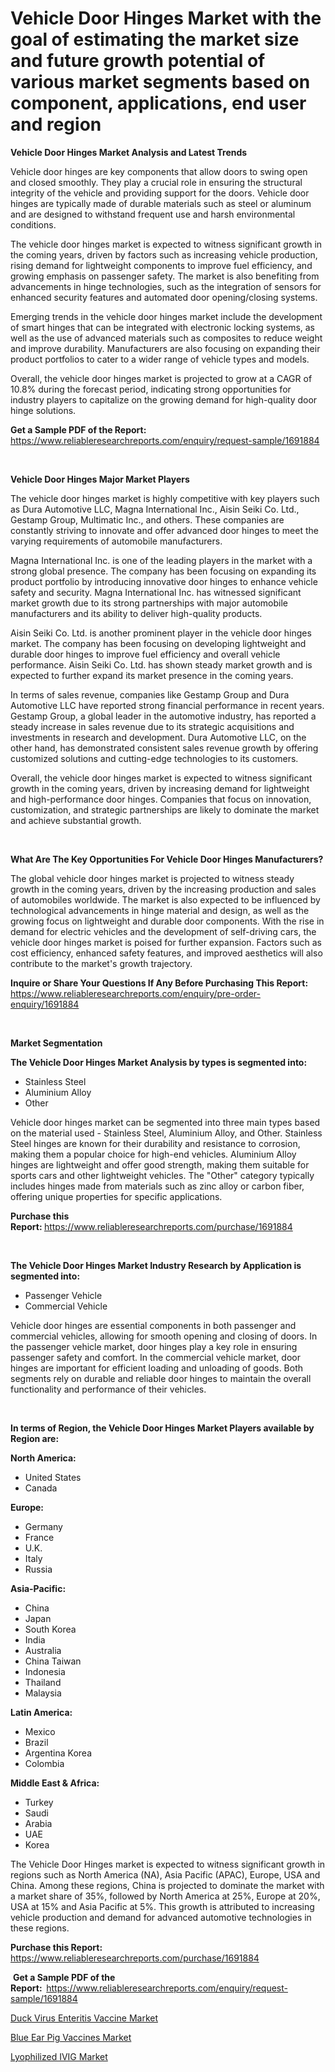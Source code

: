 <p><h1>Vehicle Door Hinges Market with the goal of estimating the market size and future growth potential of various market segments based on component, applications, end user and region</h1></p><p><strong>Vehicle Door Hinges Market Analysis and Latest Trends</strong></p>
<p><p>Vehicle door hinges are key components that allow doors to swing open and closed smoothly. They play a crucial role in ensuring the structural integrity of the vehicle and providing support for the doors. Vehicle door hinges are typically made of durable materials such as steel or aluminum and are designed to withstand frequent use and harsh environmental conditions.</p><p>The vehicle door hinges market is expected to witness significant growth in the coming years, driven by factors such as increasing vehicle production, rising demand for lightweight components to improve fuel efficiency, and growing emphasis on passenger safety. The market is also benefiting from advancements in hinge technologies, such as the integration of sensors for enhanced security features and automated door opening/closing systems.</p><p>Emerging trends in the vehicle door hinges market include the development of smart hinges that can be integrated with electronic locking systems, as well as the use of advanced materials such as composites to reduce weight and improve durability. Manufacturers are also focusing on expanding their product portfolios to cater to a wider range of vehicle types and models.</p><p>Overall, the vehicle door hinges market is projected to grow at a CAGR of 10.8% during the forecast period, indicating strong opportunities for industry players to capitalize on the growing demand for high-quality door hinge solutions.</p></p>
<p><strong>Get a Sample PDF of the Report:&nbsp;</strong> <a href="https://www.reliableresearchreports.com/enquiry/request-sample/1691884">https://www.reliableresearchreports.com/enquiry/request-sample/1691884</a></p>
<p>&nbsp;</p>
<p><strong>Vehicle Door Hinges Major Market Players</strong></p>
<p><p>The vehicle door hinges market is highly competitive with key players such as Dura Automotive LLC, Magna International Inc., Aisin Seiki Co. Ltd., Gestamp Group, Multimatic Inc., and others. These companies are constantly striving to innovate and offer advanced door hinges to meet the varying requirements of automobile manufacturers.</p><p>Magna International Inc. is one of the leading players in the market with a strong global presence. The company has been focusing on expanding its product portfolio by introducing innovative door hinges to enhance vehicle safety and security. Magna International Inc. has witnessed significant market growth due to its strong partnerships with major automobile manufacturers and its ability to deliver high-quality products.</p><p>Aisin Seiki Co. Ltd. is another prominent player in the vehicle door hinges market. The company has been focusing on developing lightweight and durable door hinges to improve fuel efficiency and overall vehicle performance. Aisin Seiki Co. Ltd. has shown steady market growth and is expected to further expand its market presence in the coming years.</p><p>In terms of sales revenue, companies like Gestamp Group and Dura Automotive LLC have reported strong financial performance in recent years. Gestamp Group, a global leader in the automotive industry, has reported a steady increase in sales revenue due to its strategic acquisitions and investments in research and development. Dura Automotive LLC, on the other hand, has demonstrated consistent sales revenue growth by offering customized solutions and cutting-edge technologies to its customers.</p><p>Overall, the vehicle door hinges market is expected to witness significant growth in the coming years, driven by increasing demand for lightweight and high-performance door hinges. Companies that focus on innovation, customization, and strategic partnerships are likely to dominate the market and achieve substantial growth.</p></p>
<p>&nbsp;</p>
<p><strong>What Are The Key Opportunities For Vehicle Door Hinges Manufacturers?</strong></p>
<p><p>The global vehicle door hinges market is projected to witness steady growth in the coming years, driven by the increasing production and sales of automobiles worldwide. The market is also expected to be influenced by technological advancements in hinge material and design, as well as the growing focus on lightweight and durable door components. With the rise in demand for electric vehicles and the development of self-driving cars, the vehicle door hinges market is poised for further expansion. Factors such as cost efficiency, enhanced safety features, and improved aesthetics will also contribute to the market's growth trajectory.</p></p>
<p><strong>Inquire or Share Your Questions If Any Before Purchasing This Report:</strong> <a href="https://www.reliableresearchreports.com/enquiry/pre-order-enquiry/1691884">https://www.reliableresearchreports.com/enquiry/pre-order-enquiry/1691884</a></p>
<p>&nbsp;</p>
<p><strong>Market Segmentation</strong></p>
<p><strong>The Vehicle Door Hinges Market Analysis by types is segmented into:</strong></p>
<p><ul><li>Stainless Steel</li><li>Aluminium Alloy</li><li>Other</li></ul></p>
<p><p>Vehicle door hinges market can be segmented into three main types based on the material used - Stainless Steel, Aluminium Alloy, and Other. Stainless Steel hinges are known for their durability and resistance to corrosion, making them a popular choice for high-end vehicles. Aluminium Alloy hinges are lightweight and offer good strength, making them suitable for sports cars and other lightweight vehicles. The "Other" category typically includes hinges made from materials such as zinc alloy or carbon fiber, offering unique properties for specific applications.</p></p>
<p><strong>Purchase this Report:&nbsp;</strong><a href="https://www.reliableresearchreports.com/purchase/1691884">https://www.reliableresearchreports.com/purchase/1691884</a></p>
<p>&nbsp;</p>
<p><strong>The Vehicle Door Hinges Market Industry Research by Application is segmented into:</strong></p>
<p><ul><li>Passenger Vehicle</li><li>Commercial Vehicle</li></ul></p>
<p><p>Vehicle door hinges are essential components in both passenger and commercial vehicles, allowing for smooth opening and closing of doors. In the passenger vehicle market, door hinges play a key role in ensuring passenger safety and comfort. In the commercial vehicle market, door hinges are important for efficient loading and unloading of goods. Both segments rely on durable and reliable door hinges to maintain the overall functionality and performance of their vehicles.</p></p>
<p>&nbsp;</p>
<p><strong>In terms of Region, the Vehicle Door Hinges Market Players available by Region are:</strong></p>
<p>
    <p> <strong> North America: </strong>
        <ul>
            <li>United States</li>
            <li>Canada</li>
        </ul>
        </p> 
    <p> <strong> Europe: </strong>
        <ul>
            <li>Germany</li>
            <li>France</li>
            <li>U.K.</li>
            <li>Italy</li>
            <li>Russia</li>
        </ul>
        </p> 
    <p> <strong> Asia-Pacific: </strong>
        <ul>
            <li>China</li>
            <li>Japan</li>
            <li>South Korea</li>
            <li>India</li>
            <li>Australia</li>
            <li>China Taiwan</li>
            <li>Indonesia</li>
            <li>Thailand</li>
            <li>Malaysia</li>
        </ul>
        </p> 
    <p> <strong> Latin America: </strong>
        <ul>
            <li>Mexico</li>
            <li>Brazil</li>
            <li>Argentina Korea</li>
            <li>Colombia</li>
        </ul>
        </p> 
    <p> <strong> Middle East & Africa: </strong>
        <ul>
            <li>Turkey</li>
            <li>Saudi</li>
            <li>Arabia</li>
            <li>UAE</li>
            <li>Korea</li>
        </ul>
    </p>
    </p>
<p><p>The Vehicle Door Hinges market is expected to witness significant growth in regions such as North America (NA), Asia Pacific (APAC), Europe, USA and China. Among these regions, China is projected to dominate the market with a market share of 35%, followed by North America at 25%, Europe at 20%, USA at 15% and Asia Pacific at 5%. This growth is attributed to increasing vehicle production and demand for advanced automotive technologies in these regions.</p></p>
<p><strong>Purchase this Report: </strong><a href="https://www.reliableresearchreports.com/purchase/1691884">https://www.reliableresearchreports.com/purchase/1691884</a></p>
<p>&nbsp;<strong>Get a Sample PDF of the Report:&nbsp;&nbsp;</strong><a href="https://www.reliableresearchreports.com/enquiry/request-sample/1691884">https://www.reliableresearchreports.com/enquiry/request-sample/1691884</a></p>
<p><strong></strong></p>
<p><p><a href="https://view.publitas.com/reportprime-1/duck-virus-enteritis-vaccine-market-research-report-the-key-to-successful-business-strategy-forecasted-for-period-from-2023-2030/">Duck Virus Enteritis Vaccine Market</a></p><p><a href="https://view.publitas.com/reportprime-1/blue-ear-pig-vaccines-market-size-and-growth-market-segmentation-regional-and-country-breakdowns-and-market-trends-for-period-from-2023-2030/">Blue Ear Pig Vaccines Market</a></p><p><a href="https://view.publitas.com/reportprime-1/lyophilized-ivig-market-research-report-the-key-to-successful-business-strategy-forecasted-for-period-from-2023-2030/">Lyophilized IVIG Market</a></p></p>